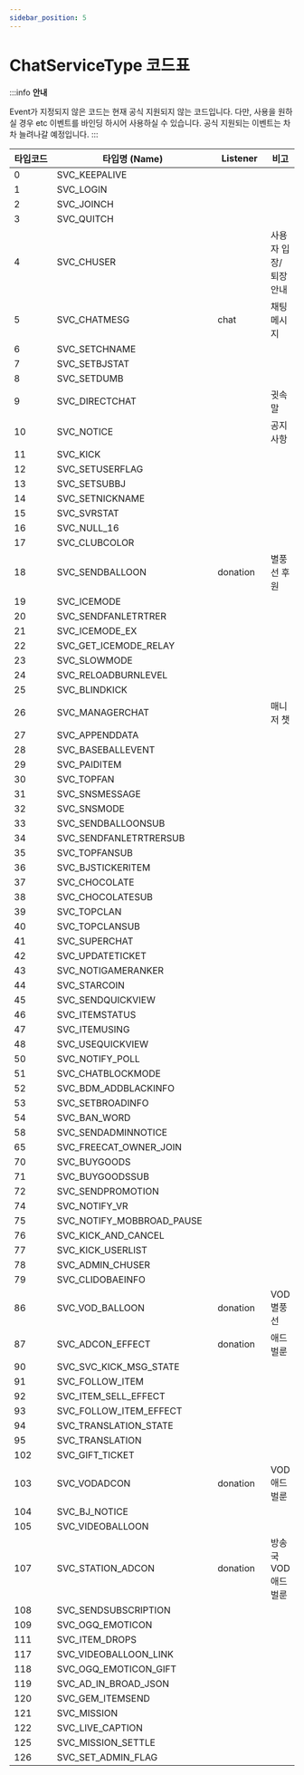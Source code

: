 ```yaml
---
sidebar_position: 5
---
```


# ChatServiceType 코드표

:::info
**안내**

Event가 지정되지 않은 코드는 현재 공식 지원되지 않는 코드입니다.
다만, 사용을 원하실 경우 etc 이벤트를 바인딩 하시어 사용하실 수 있습니다.
공식 지원되는 이벤트는 차차 늘려나갈 예정입니다.
:::

<table><thead><tr><th width="124">타입코드</th><th width="293">타입명 (Name)</th><th width="104">Listener</th><th>비고</th></tr></thead><tbody><tr><td>0</td><td>SVC_KEEPALIVE</td><td></td><td></td></tr><tr><td>1</td><td>SVC_LOGIN</td><td></td><td></td></tr><tr><td>2</td><td>SVC_JOINCH</td><td></td><td></td></tr><tr><td>3</td><td>SVC_QUITCH</td><td></td><td></td></tr><tr><td>4</td><td>SVC_CHUSER</td><td></td><td>사용자 입장/퇴장 안내</td></tr><tr><td>5</td><td>SVC_CHATMESG</td><td>chat</td><td>채팅 메시지</td></tr><tr><td>6</td><td>SVC_SETCHNAME</td><td></td><td></td></tr><tr><td>7</td><td>SVC_SETBJSTAT</td><td></td><td></td></tr><tr><td>8</td><td>SVC_SETDUMB</td><td></td><td></td></tr><tr><td>9</td><td>SVC_DIRECTCHAT</td><td></td><td>귓속말</td></tr><tr><td>10</td><td>SVC_NOTICE</td><td></td><td>공지사항</td></tr><tr><td>11</td><td>SVC_KICK</td><td></td><td></td></tr><tr><td>12</td><td>SVC_SETUSERFLAG</td><td></td><td></td></tr><tr><td>13</td><td>SVC_SETSUBBJ</td><td></td><td></td></tr><tr><td>14</td><td>SVC_SETNICKNAME</td><td></td><td></td></tr><tr><td>15</td><td>SVC_SVRSTAT</td><td></td><td></td></tr><tr><td>16</td><td>SVC_NULL_16</td><td></td><td></td></tr><tr><td>17</td><td>SVC_CLUBCOLOR</td><td></td><td></td></tr><tr><td>18</td><td>SVC_SENDBALLOON</td><td>donation</td><td>별풍선 후원</td></tr><tr><td>19</td><td>SVC_ICEMODE</td><td></td><td></td></tr><tr><td>20</td><td>SVC_SENDFANLETRTRER</td><td></td><td></td></tr><tr><td>21</td><td>SVC_ICEMODE_EX</td><td></td><td></td></tr><tr><td>22</td><td>SVC_GET_ICEMODE_RELAY</td><td></td><td></td></tr><tr><td>23</td><td>SVC_SLOWMODE</td><td></td><td></td></tr><tr><td>24</td><td>SVC_RELOADBURNLEVEL</td><td></td><td></td></tr><tr><td>25</td><td>SVC_BLINDKICK</td><td></td><td></td></tr><tr><td>26</td><td>SVC_MANAGERCHAT</td><td></td><td>매니저 챗</td></tr><tr><td>27</td><td>SVC_APPENDDATA</td><td></td><td></td></tr><tr><td>28</td><td>SVC_BASEBALLEVENT</td><td></td><td></td></tr><tr><td>29</td><td>SVC_PAIDITEM</td><td></td><td></td></tr><tr><td>30</td><td>SVC_TOPFAN</td><td></td><td></td></tr><tr><td>31</td><td>SVC_SNSMESSAGE</td><td></td><td></td></tr><tr><td>32</td><td>SVC_SNSMODE</td><td></td><td></td></tr><tr><td>33</td><td>SVC_SENDBALLOONSUB</td><td></td><td></td></tr><tr><td>34</td><td>SVC_SENDFANLETRTRERSUB</td><td></td><td></td></tr><tr><td>35</td><td>SVC_TOPFANSUB</td><td></td><td></td></tr><tr><td>36</td><td>SVC_BJSTICKERITEM</td><td></td><td></td></tr><tr><td>37</td><td>SVC_CHOCOLATE</td><td></td><td></td></tr><tr><td>38</td><td>SVC_CHOCOLATESUB</td><td></td><td></td></tr><tr><td>39</td><td>SVC_TOPCLAN</td><td></td><td></td></tr><tr><td>40</td><td>SVC_TOPCLANSUB</td><td></td><td></td></tr><tr><td>41</td><td>SVC_SUPERCHAT</td><td></td><td></td></tr><tr><td>42</td><td>SVC_UPDATETICKET</td><td></td><td></td></tr><tr><td>43</td><td>SVC_NOTIGAMERANKER</td><td></td><td></td></tr><tr><td>44</td><td>SVC_STARCOIN</td><td></td><td></td></tr><tr><td>45</td><td>SVC_SENDQUICKVIEW</td><td></td><td></td></tr><tr><td>46</td><td>SVC_ITEMSTATUS</td><td></td><td></td></tr><tr><td>47</td><td>SVC_ITEMUSING</td><td></td><td></td></tr><tr><td>48</td><td>SVC_USEQUICKVIEW</td><td></td><td></td></tr><tr><td>50</td><td>SVC_NOTIFY_POLL</td><td></td><td></td></tr><tr><td>51</td><td>SVC_CHATBLOCKMODE</td><td></td><td></td></tr><tr><td>52</td><td>SVC_BDM_ADDBLACKINFO</td><td></td><td></td></tr><tr><td>53</td><td>SVC_SETBROADINFO</td><td></td><td></td></tr><tr><td>54</td><td>SVC_BAN_WORD</td><td></td><td></td></tr><tr><td>58</td><td>SVC_SENDADMINNOTICE</td><td></td><td></td></tr><tr><td>65</td><td>SVC_FREECAT_OWNER_JOIN</td><td></td><td></td></tr><tr><td>70</td><td>SVC_BUYGOODS</td><td></td><td></td></tr><tr><td>71</td><td>SVC_BUYGOODSSUB</td><td></td><td></td></tr><tr><td>72</td><td>SVC_SENDPROMOTION</td><td></td><td></td></tr><tr><td>74</td><td>SVC_NOTIFY_VR</td><td></td><td></td></tr><tr><td>75</td><td>SVC_NOTIFY_MOBBROAD_PAUSE</td><td></td><td></td></tr><tr><td>76</td><td>SVC_KICK_AND_CANCEL</td><td></td><td></td></tr><tr><td>77</td><td>SVC_KICK_USERLIST</td><td></td><td></td></tr><tr><td>78</td><td>SVC_ADMIN_CHUSER</td><td></td><td></td></tr><tr><td>79</td><td>SVC_CLIDOBAEINFO</td><td></td><td></td></tr><tr><td>86</td><td>SVC_VOD_BALLOON</td><td>donation</td><td>VOD 별풍선</td></tr><tr><td>87</td><td>SVC_ADCON_EFFECT</td><td>donation</td><td>애드벌룬</td></tr><tr><td>90</td><td>SVC_SVC_KICK_MSG_STATE</td><td></td><td></td></tr><tr><td>91</td><td>SVC_FOLLOW_ITEM</td><td></td><td></td></tr><tr><td>92</td><td>SVC_ITEM_SELL_EFFECT</td><td></td><td></td></tr><tr><td>93</td><td>SVC_FOLLOW_ITEM_EFFECT</td><td></td><td></td></tr><tr><td>94</td><td>SVC_TRANSLATION_STATE</td><td></td><td></td></tr><tr><td>95</td><td>SVC_TRANSLATION</td><td></td><td></td></tr><tr><td>102</td><td>SVC_GIFT_TICKET</td><td></td><td></td></tr><tr><td>103</td><td>SVC_VODADCON</td><td>donation</td><td>VOD 애드벌룬</td></tr><tr><td>104</td><td>SVC_BJ_NOTICE</td><td></td><td></td></tr><tr><td>105</td><td>SVC_VIDEOBALLOON</td><td></td><td></td></tr><tr><td>107</td><td>SVC_STATION_ADCON</td><td>donation</td><td>방송국 VOD 애드벌룬</td></tr><tr><td>108</td><td>SVC_SENDSUBSCRIPTION</td><td></td><td></td></tr><tr><td>109</td><td>SVC_OGQ_EMOTICON</td><td></td><td></td></tr><tr><td>111</td><td>SVC_ITEM_DROPS</td><td></td><td></td></tr><tr><td>117</td><td>SVC_VIDEOBALLOON_LINK</td><td></td><td></td></tr><tr><td>118</td><td>SVC_OGQ_EMOTICON_GIFT</td><td></td><td></td></tr><tr><td>119</td><td>SVC_AD_IN_BROAD_JSON</td><td></td><td></td></tr><tr><td>120</td><td>SVC_GEM_ITEMSEND</td><td></td><td></td></tr><tr><td>121</td><td>SVC_MISSION</td><td></td><td></td></tr><tr><td>122</td><td>SVC_LIVE_CAPTION</td><td></td><td></td></tr><tr><td>125</td><td>SVC_MISSION_SETTLE</td><td></td><td></td></tr><tr><td>126</td><td>SVC_SET_ADMIN_FLAG</td><td></td><td></td></tr></tbody></table>
